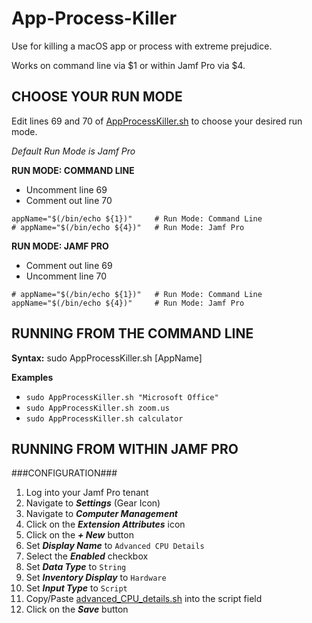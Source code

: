 # App-Process-Killer

Use for killing a macOS app or process with extreme prejudice.

Works on command line via $1 or within Jamf Pro via $4.

## CHOOSE YOUR RUN MODE

Edit lines 69 and 70 of [AppProcessKiller.sh](AppProcessKiller.sh) to choose your desired run mode.

_Default Run Mode is Jamf Pro_

**RUN MODE: COMMAND LINE**
- Uncomment line 69
- Comment out line 70
```
appName="$(/bin/echo ${1})"     # Run Mode: Command Line
# appName="$(/bin/echo ${4})"   # Run Mode: Jamf Pro
```

**RUN MODE: JAMF PRO**
- Comment out line 69
- Uncomment line 70
```
# appName="$(/bin/echo ${1})"   # Run Mode: Command Line
appName="$(/bin/echo ${4})"     # Run Mode: Jamf Pro
```

## RUNNING FROM THE COMMAND LINE
**Syntax:** sudo AppProcessKiller.sh [AppName]

**Examples**
- `sudo AppProcessKiller.sh "Microsoft Office"`
- `sudo AppProcessKiller.sh zoom.us`
- `sudo AppProcessKiller.sh calculator`

## RUNNING FROM WITHIN JAMF PRO
###CONFIGURATION###
1. Log into your Jamf Pro tenant
2. Navigate to **_Settings_** (Gear Icon)
3. Navigate to **_Computer Management_**
4. Click on the **_Extension Attributes_** icon
5. Click on the **_+ New_** button
6. Set **_Display Name_** to ```Advanced CPU Details```
7. Select the **_Enabled_** checkbox
8. Set **_Data Type_** to ```String```
9. Set **_Inventory Display_** to ```Hardware```
10. Set **_Input Type_** to ```Script```
11. Copy/Paste [advanced_CPU_details.sh](advanced_CPU_details.sh) into the script field
12. Click on the **_Save_** button
